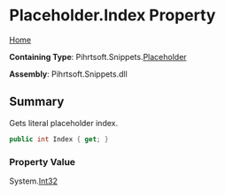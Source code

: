 <a name="_top"></a>

# Placeholder\.Index Property

[Home](../../../../README.md#_top)

**Containing Type**: Pihrtsoft\.Snippets\.[Placeholder](../README.md#_top)

**Assembly**: Pihrtsoft\.Snippets\.dll

## Summary

Gets literal placeholder index\.

```csharp
public int Index { get; }
```

### Property Value

System\.[Int32](https://docs.microsoft.com/en-us/dotnet/api/system.int32)

